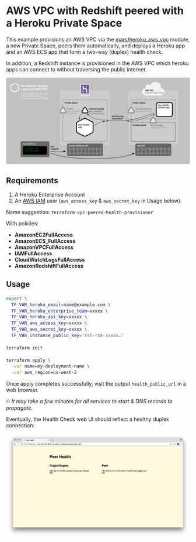 # AWS VPC with Redshift peered with a Heroku Private Space

This example provisions an AWS VPC via the [mars/heroku_aws_vpc](https://github.com/mars/terraform-aws-vpc) module, a new Private Space, peers them automatically, and deploys a Heroku app and an AWS ECS app that form a two-way (duplex) health check.

In addition, a Redshift instance is provisioned in the AWS VPC which heroku apps can connect to without traversing the public internet.

![Diagram of example duplex health check via private IP addresses across the peering connection](doc/terraform-aws-vpc-peered-v01.png)

## Requirements

1. A Heroku Enterprise Account
1. An [AWS IAM](https://console.aws.amazon.com/iam/home) user (`aws_access_key` & `aws_secret_key` in Usage below).

Name suggestion: `terraform-vpc-peered-health-provisioner`

With policies:
* **AmazonEC2FullAccess**
* **AmazonECS_FullAccess**
* **AmazonVPCFullAccess**
* **IAMFullAccess**
* **CloudWatchLogsFullAccess**
* **AmazonRedshiftFullAccess**

## Usage

```bash
export \
  TF_VAR_heroku_email=name@example.com \
  TF_VAR_heroku_enterprise_team=xxxxx \
  TF_VAR_heroku_api_key=xxxxx \
  TF_VAR_aws_access_key=xxxxx \
  TF_VAR_aws_secret_key=xxxxx \
  TF_VAR_instance_public_key='ssh-rsa xxxxx…' 

terraform init

terraform apply \
  -var name=my-deployment-name \
  -var aws_region=us-west-2
```

Once apply completes successfully, visit the output `health_public_url` in a web browser.

⏲ *It may take a few minutes for all services to start & DNS records to propagate.*

Eventually, the Health Check web UI should reflect a healthy duplex connection:

![Screenshot of a good Health Check](doc/health-check-ok.png)
